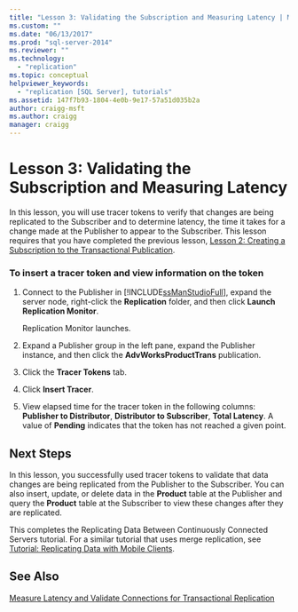 ```yaml
---
title: "Lesson 3: Validating the Subscription and Measuring Latency | Microsoft Docs"
ms.custom: ""
ms.date: "06/13/2017"
ms.prod: "sql-server-2014"
ms.reviewer: ""
ms.technology: 
  - "replication"
ms.topic: conceptual
helpviewer_keywords: 
  - "replication [SQL Server], tutorials"
ms.assetid: 147f7b93-1804-4e0b-9e17-57a51d035b2a
author: craigg-msft
ms.author: craigg
manager: craigg
---
```

# Lesson 3: Validating the Subscription and Measuring Latency
  In this lesson, you will use tracer tokens to verify that changes are being replicated to the Subscriber and to determine latency, the time it takes for a change made at the Publisher to appear to the Subscriber. This lesson requires that you have completed the previous lesson, [Lesson 2: Creating a Subscription to the Transactional Publication](lesson-2-creating-a-subscription-to-the-transactional-publication.md).  
  
### To insert a tracer token and view information on the token  
  
1.  Connect to the Publisher in [!INCLUDE[ssManStudioFull](../../includes/ssmanstudiofull-md.md)], expand the server node, right-click the **Replication** folder, and then click **Launch Replication Monitor**.  
  
     Replication Monitor launches.  
  
2.  Expand a Publisher group in the left pane, expand the Publisher instance, and then click the **AdvWorksProductTrans** publication.  
  
3.  Click the **Tracer Tokens** tab.  
  
4.  Click **Insert Tracer**.  
  
5.  View elapsed time for the tracer token in the following columns: **Publisher to Distributor**, **Distributor to Subscriber**, **Total Latency**. A value of **Pending** indicates that the token has not reached a given point.  
  
## Next Steps  
 In this lesson, you successfully used tracer tokens to validate that data changes are being replicated from the Publisher to the Subscriber. You can also insert, update, or delete data in the **Product** table at the Publisher and query the **Product** table at the Subscriber to view these changes after they are replicated.  
  
 This completes the Replicating Data Between Continuously Connected Servers tutorial. For a similar tutorial that uses merge replication, see [Tutorial: Replicating Data with Mobile Clients](tutorial-replicating-data-with-mobile-clients.md).  
  
## See Also  
 [Measure Latency and Validate Connections for Transactional Replication](monitor/measure-latency-and-validate-connections-for-transactional-replication.md)  
  
  

